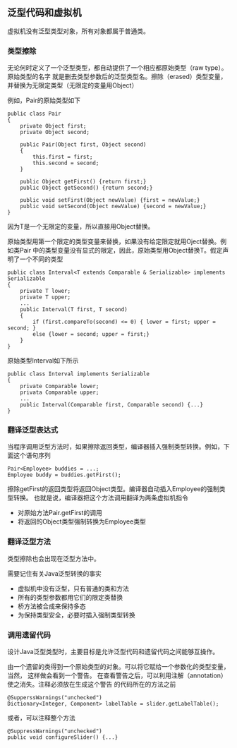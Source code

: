 
## 泛型代码和虚拟机

虚拟机没有泛型类型对象，所有对象都属于普通类。

### 类型擦除

无论何时定义了一个泛型类型，都自动提供了一个相应都原始类型（raw type）。原始类型的名字
就是删去类型参数后的泛型类型名。擦除（erased）类型变量，并替换为无限定类型（无限定的变量用Object）

例如，Pair<T>的原始类型如下
```
public class Pair
{
    private Object first;
    private Object second;
    
    public Pair(Object first, Object second)
    {
        this.first = first;
        this.second = second;
    }
    
    public Object getFirst() {return first;}
    public Object getSecond() {return second;}
    
    public void setFirst(Object newValue) {first = newValue;}
    public void setSecond(Object newValue) {second = newValue;}
}
```
因为T是一个无限定的变量，所以直接用Object替换。

原始类型用第一个限定的类型变量来替换，如果没有给定限定就用Oject替换。例如类Pair<T>
中的类型变量没有显式的限定，因此，原始类型用Object替换T。假定声明了一个不同的类型
```
public class Interval<T extends Comparable & Serializable> implements Serializable
{
    private T lower;
    private T upper;
    ...
    public Interval(T first, T second)
    {
        if (first.compareTo(second) <= 0) { lower = first; upper = second; }
        else {lower = second; upper = first;}
    }
}
```
原始类型Interval如下所示
```
public class Interval implements Serializable
{
    private Comparable lower;
    privata Comparable upper;
    ...
    public Interval(Comparable first, Comparable second) {...}
}
```

### 翻译泛型表达式

当程序调用泛型方法时，如果擦除返回类型，编译器插入强制类型转换。例如，下面这个语句序列
```
Pair<Employee> buddies = ...;
Employee buddy = buddies.getFirst();
```
擦除getFirst的返回类型将返回Object类型。编译器自动插入Employee的强制类型转换。
也就是说，编译器把这个方法调用翻译为两条虚拟机指令

- 对原始方法Pair.getFirst的调用
- 将返回的Object类型强制转换为Employee类型

### 翻译泛型方法

类型擦除也会出现在泛型方法中。

需要记住有关Java泛型转换的事实

- 虚拟机中没有泛型，只有普通的类和方法
- 所有的类型参数都用它们的限定类替换
- 桥方法被合成来保持多态
- 为保持类型安全，必要时插入强制类型转换

### 调用遗留代码

设计Java泛型类型时，主要目标是允许泛型代码和遗留代码之间能够互操作。

由一个遗留的类得到一个原始类型的对象。可以将它赋给一个参数化的类型变量，当然，
这样做会看到一个警告。
在查看警告之后，可以利用注解（annotation）使之消失。注释必须放在生成这个警告
的代码所在的方法之前
```
@SupperssWarnings("unchecked")
Dictionary<Integer, Component> labelTable = slider.getLabelTable();
```
或者，可以注释整个方法
```
@SuppressWarnings("unchecked")
public void configureSlider() {...}
```

















